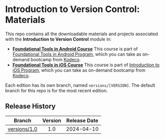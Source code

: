 # Introduction to Version Control: Materials

This repo contains all the downloadable materials and projects associated with the **Introduction to Version Control** module in: 
- **[Foundational Tools in Android Course](https://www.kodeco.com/android/paths/foundational-tools-android)**
This course is part of [Foundational Tools in Android Program](https://www.kodeco.com/android/programs/foundational-tools-android), which you can take as on-demand bootcamp from [Kodeco](https://www.kodeco.com).
- **[Foundational Tools in iOS Course](https://www.kodeco.com/ios/programs/introduction-to-ios/foundational-tools-ios)** 
This course is part of [Introduction to iOS Program](https://www.kodeco.com/ios/programs/introduction-to-ios), which you can take as on-demand bootcamp from [Kodeco](https://www.kodeco.com).

Each edition has its own branch, named `versions/[VERSION]`. The default branch for this repo is for the most recent edition.

## Release History

| Branch                                                                                  | Version | Release Date |
| --------------------------------------------------------------------------------------- |:-------:|:------------:|
| [versions/1.0](https://github.com/kodecocodes/m3-vcg-materials/tree/versions/1.0) | 1.0     | 2024-04-10   |
